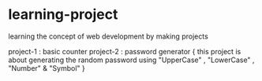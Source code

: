 # learning-project
learning the concept of web development by making projects


project-1 : basic counter 
project-2 : password generator
{ this project is about generating the random password using "UpperCase" , "LowerCase" , "Number" & "Symbol" }
